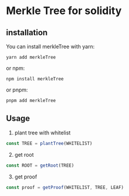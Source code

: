 # Merkle Tree for solidity

## installation

You can install merkleTree with yarn:

`yarn add merkleTree`

or npm:

`npm install merkleTree`

or pnpm:

`pnpm add merkleTree`

## Usage

1. plant tree with whitelist

```javascript
const TREE = plantTree(WHITELIST)
```

2. get root 

```javascript
const ROOT = getRoot(TREE)
```


3. get proof
```javascript
const proof = getProof(WHITELIST, TREE, LEAF)
```
